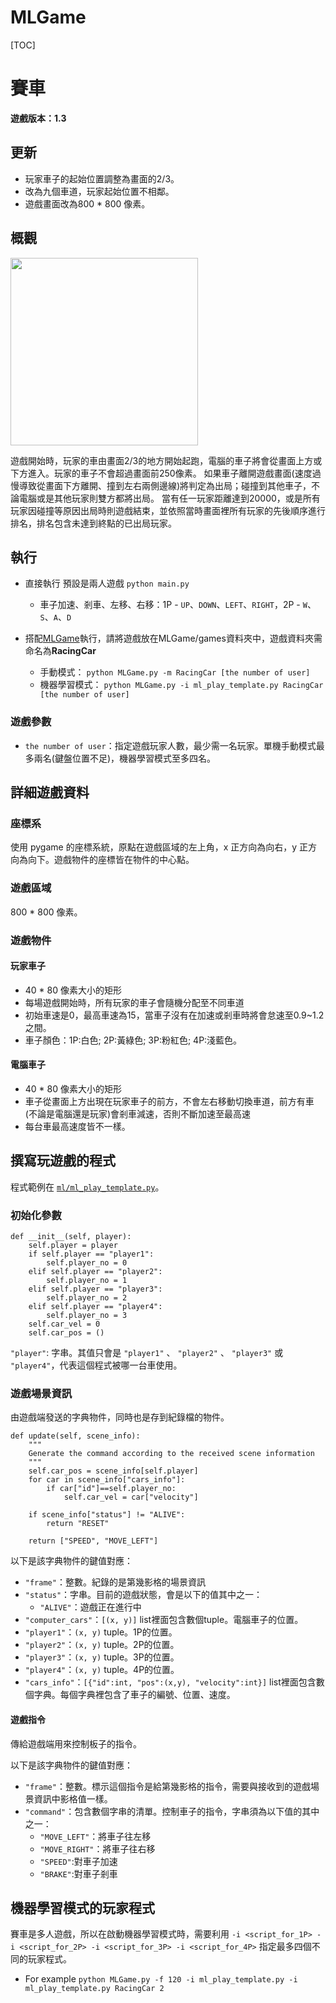 # MLGame

[TOC]
# 賽車

**遊戲版本：1.3**

## 更新
* 玩家車子的起始位置調整為畫面的2/3。
* 改為九個車道，玩家起始位置不相鄰。
* 遊戲畫面改為800 \* 800 像素。

## 概觀

<img src="https://i.imgur.com/4kNeAHx.gif" height="300px" />

遊戲開始時，玩家的車由畫面2/3的地方開始起跑，電腦的車子將會從畫面上方或下方進入。玩家的車子不會超過畫面前250像素。
如果車子離開遊戲畫面(速度過慢導致從畫面下方離開、撞到左右兩側邊線)將判定為出局；碰撞到其他車子，不論電腦或是其他玩家則雙方都將出局。
當有任一玩家距離達到20000，或是所有玩家因碰撞等原因出局時則遊戲結束，並依照當時畫面裡所有玩家的先後順序進行排名，排名包含未達到終點的已出局玩家。

## 執行
* 直接執行 預設是兩人遊戲
`python main.py`
    * 車子加速、剎車、左移、右移：1P - `UP`、`DOWN`、`LEFT`、`RIGHT`，2P - `W`、`S`、`A`、`D`
    

* 搭配[MLGame](https://github.com/LanKuDot/MLGame)執行，請將遊戲放在MLGame/games資料夾中，遊戲資料夾需命名為**RacingCar**
    * 手動模式：
`python MLGame.py -m RacingCar [the number of user]`
    * 機器學習模式：
`python MLGame.py -i ml_play_template.py RacingCar [the number of user]`

### 遊戲參數

* `the number of user`：指定遊戲玩家人數，最少需一名玩家。單機手動模式最多兩名(鍵盤位置不足)，機器學習模式至多四名。

## 詳細遊戲資料

### 座標系

使用 pygame 的座標系統，原點在遊戲區域的左上角，x 正方向為向右，y 正方向為向下。遊戲物件的座標皆在物件的中心點。

### 遊戲區域

800 \* 800 像素。

### 遊戲物件

#### 玩家車子

* 40 \* 80 像素大小的矩形
* 每場遊戲開始時，所有玩家的車子會隨機分配至不同車道
* 初始車速是0，最高車速為15，當車子沒有在加速或剎車時將會怠速至0.9~1.2之間。
* 車子顏色：1P:白色; 2P:黃綠色; 3P:粉紅色; 4P:淺藍色。

#### 電腦車子

* 40 \* 80 像素大小的矩形
* 車子從畫面上方出現在玩家車子的前方，不會左右移動切換車道，前方有車(不論是電腦還是玩家)會剎車減速，否則不斷加速至最高速
* 每台車最高速度皆不一樣。

## 撰寫玩遊戲的程式

程式範例在 [`ml/ml_play_template.py`](https://github.com/yen900611/RacingCar/blob/master/ml/ml_play_template.py)。


### 初始化參數
```python=2
def __init__(self, player):
    self.player = player
    if self.player == "player1":
        self.player_no = 0
    elif self.player == "player2":
        self.player_no = 1
    elif self.player == "player3":
        self.player_no = 2
    elif self.player == "player4":
        self.player_no = 3
    self.car_vel = 0
    self.car_pos = ()
```
`"player"`: 字串。其值只會是 `"player1"` 、 `"player2"` 、 `"player3"` 或 `"player4"`，代表這個程式被哪一台車使用。


### 遊戲場景資訊

由遊戲端發送的字典物件，同時也是存到紀錄檔的物件。
```python=17
def update(self, scene_info):
    """
    Generate the command according to the received scene information
    """
    self.car_pos = scene_info[self.player]
    for car in scene_info["cars_info"]:
        if car["id"]==self.player_no:
            self.car_vel = car["velocity"]

    if scene_info["status"] != "ALIVE":
        return "RESET"

    return ["SPEED", "MOVE_LEFT"]

```
以下是該字典物件的鍵值對應：

* `"frame"`：整數。紀錄的是第幾影格的場景資訊
* `"status"`：字串。目前的遊戲狀態，會是以下的值其中之一：
    * `"ALIVE"`：遊戲正在進行中
* `"computer_cars"`：`[(x, y)]` list裡面包含數個tuple。電腦車子的位置。
* `"player1"`：`(x, y)` tuple。1P的位置。
* `"player2"`：`(x, y)` tuple。2P的位置。
* `"player3"`：`(x, y)` tuple。3P的位置。
* `"player4"`：`(x, y)` tuple。4P的位置。
* `"cars_info"`：`[{"id":int, "pos":(x,y), "velocity":int}]` list裡面包含數個字典。每個字典裡包含了車子的編號、位置、速度。

#### 遊戲指令

傳給遊戲端用來控制板子的指令。

以下是該字典物件的鍵值對應：

* `"frame"`：整數。標示這個指令是給第幾影格的指令，需要與接收到的遊戲場景資訊中影格值一樣。
* `"command"`：包含數個字串的清單。控制車子的指令，字串須為以下值的其中之一：
    * `"MOVE_LEFT"`：將車子往左移
    * `"MOVE_RIGHT"`：將車子往右移
    * `"SPEED"`:對車子加速
    * `"BRAKE"`:對車子剎車

## 機器學習模式的玩家程式

賽車是多人遊戲，所以在啟動機器學習模式時，需要利用 `-i <script_for_1P> -i <script_for_2P> -i <script_for_3P> -i <script_for_4P>` 指定最多四個不同的玩家程式。
* For example
`python MLGame.py -f 120 -i ml_play_template.py -i ml_play_template.py RacingCar 2`
